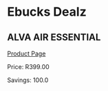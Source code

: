 
# Ebucks Dealz
## ALVA AIR ESSENTIAL
[Product Page](https://www.ebucks.com/web/shop/productSelected.do?prodId=1069050386&catId=1158501552)

Price: R399.00

Savings: 100.0


	